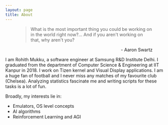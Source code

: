 ```yaml
---
layout: page
title: About
---
```


<figure class="message">
    <blockquote>What is the most important thing you could be working on in the world right now?... And if you aren't working on that, why aren't you?</blockquote>
    <figcaption style="text-align:right">- Aaron Swartz</figcaption>
</figure>

I am Rohith Mukku, a software engineer at Samsung R&D Institute Delhi. I graduated from the department of Computer Science & Engineering at IIT Kanpur in 2018. I work on
Tizen kernel and Visual Display applications. I am a huge fan of football and I never miss any matches of my favourite club (Chelsea). Analyzing statistics fascinate me 
and writing scripts for these tasks is a lot of fun.

Broadly, my interests lie in:

* Emulators, OS level concepts
* AI algorithms
* Reinforcement Learning and AGI
